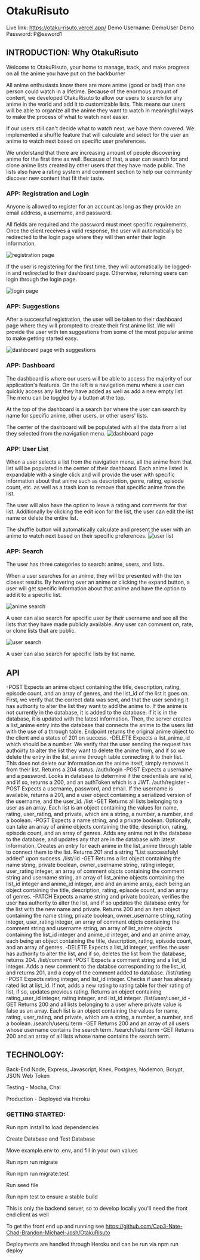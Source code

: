 # OtakuRisuto

Live link: https://otaku-risuto.vercel.app/
Demo Username: DemoUser
Demo Password: P@ssword1

## INTRODUCTION: Why OtakuRisuto

Welcome to OtakuRisuto, your home to manage, track, and make progress on all the anime you have put on the backburner

All anime enthusiasts know there are more anime (good or bad) than one person could watch in a lifetime. Because of the enormous amount of content, we developed OtakuRisuto to allow our users to search for any anime in the world and add it to customizable lists. This means our users will be able to organize all the anime they want to watch in meaningful ways to make the process of what to watch next easier.

If our users still can't decide what to watch next, we have them covered. We implemented a shuffle feature that will calculate and select for the user an anime to watch next based on specific user preferences.

We understand that there are increasing amount of people discovering anime for the first time as well. Because of that, a user can search for and clone anime lists created by other users that they have made public. The lists also have a rating system and comment section to help our community discover new content that fit their taste.

### APP: Registration and Login

Anyone is allowed to register for an account as long as they provide an email address, a username, and password.

All fields are required and the password must meet specific requirements. Once the client receives a valid response, the user will automatically be redirected to the login page where they will then enter their login information.

![registration page](./src/img/screenshots/registration.PNG)

If the user is registering for the first time, they will automatically be logged-in and redirected to their dashboard page.
Otherwise, returning users can login through the login page.

![login page](./src/img/screenshots/login.PNG)

### APP: Suggestions

After a successful registration, the user will be taken to their dashboard page where they will prompted to create their first anime list. We will provide the user with ten suggestions from some of the most popular anime to make getting started easy.

![dashboard page with suggestions](./src/img/screenshots/suggestions.PNG)

### APP: Dashboard

The dashboard is where our users will be able to access the majority of our application's features. On the left is a navigation menu where a user can quickly access any list they have added as well as add a new empty list. The menu can be toggled by a button at the top.

At the top of the dashboard is a search bar where the user can search by name for specific anime, other users, or other users' lists.

The center of the dashboard will be populated with all the data from a list they selected from the navigation menu.
![dashboard page](./src/img/screenshots/dashboard-empty-list.PNG)

### APP: User List

When a user selects a list from the navigation menu, all the anime from that list will be populated in the center of their dashboard. Each anime listed is expandable with a single click and will provide the user with specific information about that anime such as description, genre, rating, episode count, etc. as well as a trash icon to remove that specific anime from the list.

The user will also have the option to leave a rating and comments for that list. Additionally by clicking the edit icon for the list, the user can edit the list name or delete the entire list.

The shuffle button will automatically calculate and present the user with an anime to watch next based on their specific preferences.
![user list](./src/img/screenshots/user-list.PNG)

### APP: Search

The user has three categories to search: anime, users, and lists.

When a user searches for an anime, they will be presented with the ten closest results. By hovering over an anime or clicking the expand button, a user will get specific information about that anime and have the option to add it to a specific list.

![anime search](./src/img/screenshots/search-anime.PNG)

A user can also search for specific user by their username and see all the lists that they have made publicly available. Any user can comment on, rate, or clone lists that are public.

![user search](./src/img/screenshots/search-user.PNG)

A user can also search for specific lists by list name.

## API

-POST Expects an anime object containing the title, description, rating, episode count, and an array of genres, and the list_id of the list it goes on. First, we verify that the correct data was sent, and that the user sending it has authority to alter the list they want to add the anime to. If the anime is not currently in the database, it is added to the database. if it is in the database, it is updated with the latest information. Then, the server creates a list_anime entry into the database that connects the anime to the users list with the use of a through table. Endpoint returns the original anime object to the client and a status of 201 on success.
-DELETE Expects a list_anime_id which should be a number. We verify that the user sending the request has authoirty to alter the list they want to delete the anime from, and if so we delete the entry in the list_anime through table connecting it to their list. This does not delete our information on the anime itself, simply removes it from their list. Returns a 204 status.
/auth/login
-POST Expects a username and a password. Looks in database to determine if the credentials are valid, and if so, returns a 200, and an authToken which is a JWT.
/auth/register
-POST Expects a username, password, and email. If the username is available, returns a 201, and a user object containing a serialized version of the username, and the user_id.
/list
-GET Returns all lists belonging to a user as an array. Each list is an object containing the values for name, rating, user_rating, and private, which are a string, a number, a number, and a boolean.
-POST Expects a name string, and a private boolean. Optionally, can take an array of anime objects containing the title, description, rating, episode count, and an array of genres. Adds any anime not in the database to the database, and updates any that are in the database with latest information. Creates an entry for each anime in the list_anime through table to connect them to the list. Returns 201 and a string "List successfulyl added" upon success.
/list/:id
-GET Returns a list object containing the name string, private boolean, owner_username string, rating integer, user_rating integer, an array of comment objcts containing the comment string and username string, an array of list_anime objects containing the list_id integer and anime_id integer, and and an anime array, each being an object containing the title, description, rating, episode count, and an array of genres.
-PATCH Expects a name string and private boolean, verifies the user has authority to alter the list, and if so updates the database entry for the list with the new name and private. Returns 200 and an item object containing the name string, private boolean, owner_username string, rating integer, user_rating integer, an array of comment objcts containing the comment string and username string, an array of list_anime objects containing the list_id integer and anime_id integer, and and an anime array, each being an object containing the title, description, rating, episode count, and an array of genres.
-DELETE Expects a list_id integer, verifies the user has authority to alter the list, and if so, deletes the list from the database, returns 204.
/list/comment
-POST Expects a comment string and a list_id integer. Adds a new comment to the databse corresponding to the list_id, and returns 201, and a copy of the comment added to database.
/list/rating
-POST Expects rating integer, and list_id integer. Checks if user has already rated list at list_id. If not, adds a new rating to rating table for their rating of list, if so, updates previous rating. Returns an object containing rating_user_id integer, rating integer, and list_id integer.
/list/user/:user_id
-GET Returns 200 and all lists belonging to a user where private value is false as an array. Each list is an object containing the values for name, rating, user_rating, and private, which are a string, a number, a number, and a boolean.
/search/users/:term
-GET Returns 200 and an array of all users whose username contains the search term.
/search/lists/:term
-GET Returns 200 and an array of all lists whose name contains the search term.

## TECHNOLOGY:

Back-End Node, Express, Javascript, Knex, Postgres, Nodemon, Bcrypt, JSON Web Token

Testing - Mocha, Chai

Production - Deployed via Heroku

### GETTING STARTED:

Run npm install to load dependencies

Create Database and Test Database

Move example.env to .env, and fill in your own values

Run npm run migrate

Run npm run migrate:test

Run seed file

Run npm test to ensure a stable build

This is only the backend server, so to develop locally you'll need the front end client as well

To get the front end up and running see https://github.com/Cap3-Nate-Chad-Brandon-Michael-Josh/OtakuRisuto

Deployments are handled through Heroku and can be run via npm run deploy
